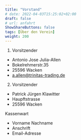 ```yaml
---
title: "Vorstand"
# date: 2022-04-03T15:25:02+02:00
draft: false
# url: anfahrt
ShowShareButtons: false
tags: [Über den Verein]
weight: 200
---
```


1. Vorsitzender

- Antonio Jose Julia-Allen
- Bokelrehmerstr.35
- 25596 Wacken
- a.allen@trinitas-trading.de

2. Vorsitzender

- Patrick Jürgen Klawitter
- Haupftstrasse
- 25596 Wacken

Kassenwart

- Vorname Nachname
- Anschrift
- Email-Adresse